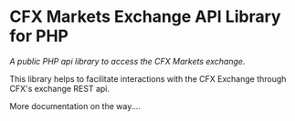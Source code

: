 # CFX Markets Exchange API Library for PHP

*A public PHP api library to access the CFX Markets exchange.*

This library helps to facilitate interactions with the CFX Exchange through CFX's exchange REST api.

More documentation on the way....

